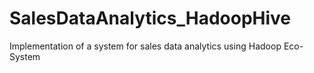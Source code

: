 # SalesDataAnalytics_HadoopHive
Implementation of a system for sales data analytics using Hadoop Eco-System
